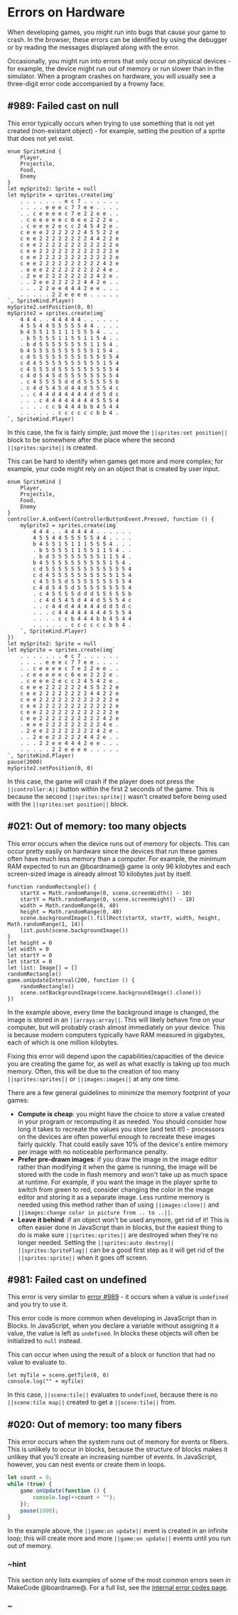 # Errors on Hardware

When developing games, you might run into bugs that cause your game to crash.
In the browser, these errors can be identified by using the debugger
or by reading the messages displayed along with the error.

Occasionally, you might run into errors that only occur on physical devices - for example,
the device might run out of memory or run slower than in the simulator. 
When a program crashes on hardware,
you will usually see a three-digit error code accompanied by a frowny face.

## \#989: Failed cast on null

This error typically occurs when trying to use something that is not yet created (non-existant object) -
for example, setting the position of a sprite that does not yet exist.

```blocks
enum SpriteKind {
    Player,
    Projectile,
    Food,
    Enemy
}
let mySprite2: Sprite = null
let mySprite = sprites.create(img`
    . . . . . . . e c 7 . . . . . .
    . . . . e e e c 7 7 e e . . . .
    . . c e e e e c 7 e 2 2 e e . .
    . c e e e e e c 6 e e 2 2 2 e .
    . c e e e 2 e c c 2 4 5 4 2 e .
    c e e e 2 2 2 2 2 2 4 5 5 2 2 e
    c e e 2 2 2 2 2 2 2 2 4 4 2 2 e
    c e e 2 2 2 2 2 2 2 2 2 2 2 2 e
    c e e 2 2 2 2 2 2 2 2 2 2 2 2 e
    c e e 2 2 2 2 2 2 2 2 2 2 2 2 e
    c e e 2 2 2 2 2 2 2 2 2 2 4 2 e
    . e e e 2 2 2 2 2 2 2 2 2 4 e .
    . 2 e e 2 2 2 2 2 2 2 2 4 2 e .
    . . 2 e e 2 2 2 2 2 4 4 2 e . .
    . . . 2 2 e e 4 4 4 2 e e . . .
    . . . . . 2 2 e e e e . . . . .
`, SpriteKind.Player)
mySprite2.setPosition(0, 0)
mySprite2 = sprites.create(img`
    4 4 4 . . 4 4 4 4 4 . . . . . .
    4 5 5 4 4 5 5 5 5 5 4 4 . . . .
    b 4 5 5 1 5 1 1 1 5 5 5 4 . . .
    . b 5 5 5 5 1 1 5 5 1 1 5 4 . .
    . b d 5 5 5 5 5 5 5 5 1 1 5 4 .
    b 4 5 5 5 5 5 5 5 5 5 5 1 5 4 .
    c d 5 5 5 5 5 5 5 5 5 5 5 5 5 4
    c d 4 5 5 5 5 5 5 5 5 5 5 1 5 4
    c 4 5 5 5 d 5 5 5 5 5 5 5 5 5 4
    c 4 d 5 4 5 d 5 5 5 5 5 5 5 5 4
    . c 4 5 5 5 5 d d d 5 5 5 5 5 b
    . c 4 d 5 4 5 d 4 4 d 5 5 5 4 c
    . . c 4 4 d 4 4 4 4 4 d d 5 d c
    . . . c 4 4 4 4 4 4 4 4 5 5 5 4
    . . . . c c b 4 4 4 b b 4 5 4 4
    . . . . . . c c c c c c b b 4 .
`, SpriteKind.Player)
```

In this case, the fix is fairly simple;
just move the ``||sprites:set position||`` block to be somewhere after the place where the second ``||sprites:sprite||``
is created.

This can be hard to identify when games get more and more complex;
for example, your code might rely on an object that is created by user input.

```blocks
enum SpriteKind {
    Player,
    Projectile,
    Food,
    Enemy
}
controller.A.onEvent(ControllerButtonEvent.Pressed, function () {
    mySprite2 = sprites.create(img`
        4 4 4 . . 4 4 4 4 4 . . . . . .
        4 5 5 4 4 5 5 5 5 5 4 4 . . . .
        b 4 5 5 1 5 1 1 1 5 5 5 4 . . .
        . b 5 5 5 5 1 1 5 5 1 1 5 4 . .
        . b d 5 5 5 5 5 5 5 5 1 1 5 4 .
        b 4 5 5 5 5 5 5 5 5 5 5 1 5 4 .
        c d 5 5 5 5 5 5 5 5 5 5 5 5 5 4
        c d 4 5 5 5 5 5 5 5 5 5 5 1 5 4
        c 4 5 5 5 d 5 5 5 5 5 5 5 5 5 4
        c 4 d 5 4 5 d 5 5 5 5 5 5 5 5 4
        . c 4 5 5 5 5 d d d 5 5 5 5 5 b
        . c 4 d 5 4 5 d 4 4 d 5 5 5 4 c
        . . c 4 4 d 4 4 4 4 4 d d 5 d c
        . . . c 4 4 4 4 4 4 4 4 5 5 5 4
        . . . . c c b 4 4 4 b b 4 5 4 4
        . . . . . . c c c c c c b b 4 .
    `, SpriteKind.Player)
})
let mySprite2: Sprite = null
let mySprite = sprites.create(img`
    . . . . . . . e c 7 . . . . . .
    . . . . e e e c 7 7 e e . . . .
    . . c e e e e c 7 e 2 2 e e . .
    . c e e e e e c 6 e e 2 2 2 e .
    . c e e e 2 e c c 2 4 5 4 2 e .
    c e e e 2 2 2 2 2 2 4 5 5 2 2 e
    c e e 2 2 2 2 2 2 2 2 4 4 2 2 e
    c e e 2 2 2 2 2 2 2 2 2 2 2 2 e
    c e e 2 2 2 2 2 2 2 2 2 2 2 2 e
    c e e 2 2 2 2 2 2 2 2 2 2 2 2 e
    c e e 2 2 2 2 2 2 2 2 2 2 4 2 e
    . e e e 2 2 2 2 2 2 2 2 2 4 e .
    . 2 e e 2 2 2 2 2 2 2 2 4 2 e .
    . . 2 e e 2 2 2 2 2 4 4 2 e . .
    . . . 2 2 e e 4 4 4 2 e e . . .
    . . . . . 2 2 e e e e . . . . .
`, SpriteKind.Player)
pause(2000)
mySprite2.setPosition(0, 0)
```

In this case, the game will crash if the player does not press the ``||controller:A||`` button
within the first 2 seconds of the game. This is because the second ``||sprites:sprite||``
wasn't created before being used with the ``||sprites:set position||`` block.

## \#021: Out of memory: too many objects

This error occurs when the device runs out of memory for objects.
This can occur pretty easily on hardware since
the devices that run these games often have much less memory than a computer.
For example, the minimum RAM expected to run an @boardname@ game is only 96 kilobytes
and each screen-sized image is already almost 10 kilobytes just by itself.

```blocks
function randomRectangle() {
    startX = Math.randomRange(0, scene.screenWidth() - 10)
    startY = Math.randomRange(0, scene.screenHeight() - 10)
    width = Math.randomRange(0, 40)
    height = Math.randomRange(0, 40)
    scene.backgroundImage().fillRect(startX, startY, width, height, Math.randomRange(1, 14))
    list.push(scene.backgroundImage())
}
let height = 0
let width = 0
let startY = 0
let startX = 0
let list: Image[] = []
randomRectangle()
game.onUpdateInterval(200, function () {
    randomRectangle()
    scene.setBackgroundImage(scene.backgroundImage().clone())
})
```

In the example above, every time the background image is changed,
the image is stored in an ``||arrays:array||``.
This will likely behave fine on your computer,
but will probably crash almost immediately on your device.
This is because modern computers typically have RAM measured in gigabytes,
each of which is one million kilobytes.

Fixing this error will depend upon the capabilities/capacities of the device you are creating the game for,
as well as what exactly is taking up too much memory.
Often, this will be due to the creation of too many ``||sprites:sprites||``
or ``||images:images||`` at any one time.

There are a few general guidelines to minimize the memory footprint of your games:

* **Compute is cheap**: you might have the choice to store a value created in your program
or recomputing it as needed.
You should consider how long it takes to recreate the values you store (and test it!) - 
processors on the devices are often powerful enough to recreate these images fairly quickly.
That could easily save 10% of the device's entire memory per image with no noticeable performance penalty.
* **Prefer pre-drawn images**: if you draw the image in the image editor
rather than modifying it when the game is running,
the image will be stored with the code in flash memory
and won't take up as much space at runtime. For example,
if you want the image in the player sprite to switch from green to red,
consider changing the color in the image editor and storing it as a separate image.
Less runtime memory is needed using this method rather than of using ``||images:clone||`` and ``||images:change color in picture from .. to ..||``.
* **Leave it behind**: if an object won't be used anymore, get rid of it!
This is often easier done in JavaScript than in blocks,
but the easiest thing to do is make sure ``||sprites:sprites||`` are destroyed when they're no longer needed. 
Setting the ``||sprites:auto destroy||`` ``||sprites:SpriteFlag||`` can be a good first step
as it will get rid of the ``||sprites:sprite||`` when it goes off screen.

## \#981: Failed cast on undefined

This error is very similar to [error #989](#989) -
it occurs when a value is ``undefined`` and you try to use it.

This error code is more common when developing in JavaScript than in Blocks.
In JavaScript, when you declare a variable without assigning it a value,
the value is left as ``undefined``.
In blocks these objects will often be initialized to ``null`` instead.

This can occur when using the result of a block or function that had no value to evaluate to.

```blocks
let myTile = scene.getTile(0, 0)
console.log("" + myTile)
```

In this case, ``||scene:tile||`` evaluates to ``undefined``,
because there is no ``||scene:tile map||`` created to get a ``||scene:tile||`` from.

## \#020: Out of memory: too many fibers

This error occurs when the system runs out of memory for events or fibers.
This is unlikely to occur in blocks, because the structure of blocks makes it unlikey that you'll create
an increasing number of events. In JavaScript, however, you can nest events or create them in loops.

```typescript
let count = 0;
while (true) {
    game.onUpdate(function () {
        console.log(++count + "");
    });
    pause(1000);
}
```

In the example above, the ``||game:on update||`` event is created in an infinite loop;
this will create more and more ``||game:on update||`` events until you run out of memory.

### ~hint

This section only lists examples of some of the most common errors seen in MakeCode @boardname@.
For a full list, see the [internal error codes page](https://makecode.com/js/errorcodes).

### ~
